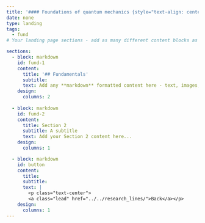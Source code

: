 ```yaml
---
title: '#### Foundations of quantum mechanics {style="text-align: center;"}'
date: none
type: landing
tags:
  - fund
# Your landing page sections - add as many different content blocks as you like

sections:
  - block: markdown
    id: fund-1
    content:
      title: '## Fundamentals'
      subtitle: 
      text: Add any **markdown** formatted content here - text, images, videos, galleries - and even HTML code!
    design:
      columns: 2
      
  - block: markdown
    id: fund-2
    content:
      title: Section 2
      subtitle: A subtitle
      text: Add your Section 2 content here...
    design:
      columns: 1

  - block: markdown
    id: button
    content:
      title: 
      subtitle: 
      text: |
        <p class="text-center">
        <a class="lead" href="../../research_lines/">Back</a></p>
    design:
      columns: 1
---
```



